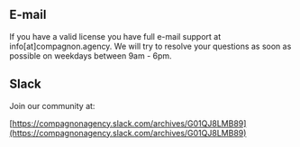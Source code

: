## E-mail

If you have a valid license you have full e-mail support at info[at]compagnon.agency. We will try to resolve your questions as soon as possible on weekdays between 9am - 6pm.

## Slack

Join our community at:

[https://compagnonagency.slack.com/archives/G01QJ8LMB89](https://compagnonagency.slack.com/archives/G01QJ8LMB89)